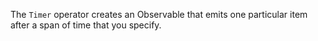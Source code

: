 The `Timer` operator creates an Observable that emits one particular item after a
span of time that you specify.
